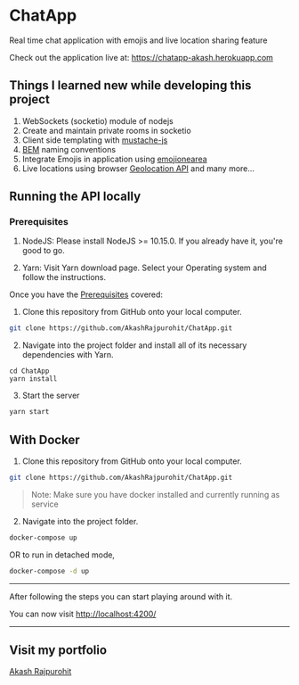 # ChatApp
Real time chat application with emojis and live location sharing feature

Check out the application live at: https://chatapp-akash.herokuapp.com

## Things I learned new while developing this project

1. WebSockets (socketio) module of nodejs
2. Create and maintain private rooms in socketio
3. Client side templating with [mustache-js](https://mustache.github.io/)
4. [BEM](http://getbem.com/naming/) naming conventions
5. Integrate Emojis in application using [emojionearea](https://github.com/mervick/emojionearea)
6. Live locations using browser [Geolocation API](https://developer.mozilla.org/en-US/docs/Web/API/Geolocation_API)
and many more...

## Running the API locally

### Prerequisites
1. NodeJS:
Please install NodeJS >= 10.15.0. If you already have it, you're good to go.

2. Yarn:
Visit Yarn download page. Select your Operating system and follow the instructions.

Once you have the [Prerequisites](#prerequisites) covered:

1. Clone this repository from GitHub onto your local computer.

```sh
git clone https://github.com/AkashRajpurohit/ChatApp.git
```

2. Navigate into the project folder and install all of its necessary dependencies with Yarn.

```
cd ChatApp
yarn install
```
3. Start the server
```sh
yarn start
```

## With Docker

1. Clone this repository from GitHub onto your local computer.

```sh
git clone https://github.com/AkashRajpurohit/ChatApp.git
```

> Note: Make sure you have docker installed and currently running as service

2. Navigate into the project folder.
```sh
docker-compose up
```
OR to run in detached mode,
```sh
docker-compose -d up
```

---

After following the steps you can start playing around with it.

You can now visit [http://localhost:4200/](http://localhost:4200/)

---

## Visit my portfolio
[Akash Rajpurohit](https://akashrajpurohit.cf)
